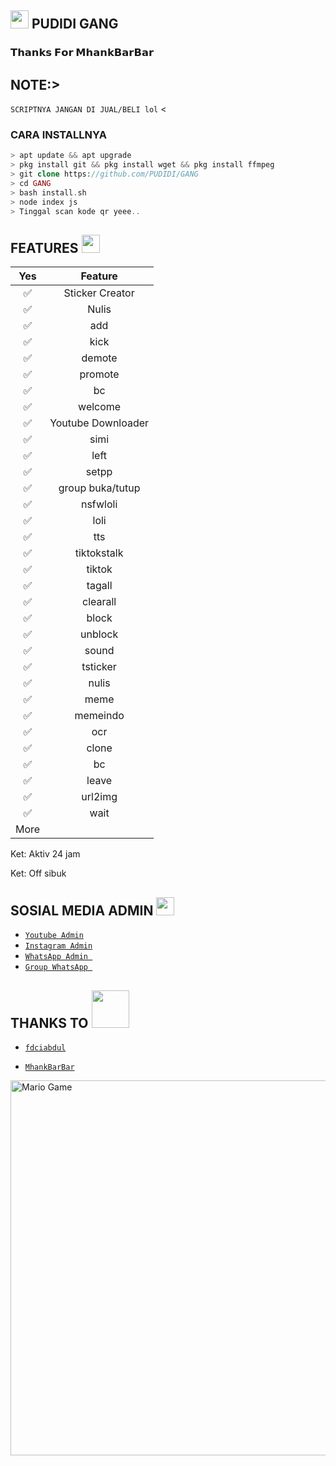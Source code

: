 ## <img src="https://github.com/TheDudeThatCode/TheDudeThatCode/blob/master/Assets/Hi.gif" width="29px"> PUDIDI GANG
<p align="center">

</details>

### 𝗧𝗵𝗮𝗻𝗸𝘀 𝗙𝗼𝗿 𝗠𝗵𝗮𝗻𝗸𝗕𝗮𝗿𝗕𝗮𝗿

## NOTE:> 
`SCRIPTNYA JANGAN DI JUAL/BELI lol`
<</div>

### CARA INSTALLNYA
```php
> apt update && apt upgrade
> pkg install git && pkg install wget && pkg install ffmpeg
> git clone https://github.com/PUDIDI/GANG
> cd GANG
> bash install.sh
> node index js
> Tinggal scan kode qr yeee..
```

## FEATURES  <img src="https://github.com/TheDudeThatCode/TheDudeThatCode/blob/master/Assets/Earth.gif" width="29px">

| Yes      |                   Feature        |
| :-----------: | :------------------------------: |
|       ✅       | Sticker Creator                  |
|       ✅       | Nulis                            |
|       ✅       | add                          |
|       ✅       | kick                     |
|       ✅       | demote                     |
|       ✅       | promote                       |
|       ✅       | bc           |
|       ✅       | welcome                           |
|       ✅       | Youtube Downloader               |
|       ✅       | simi                           |
|       ✅       | left                    |
|       ✅       | setpp                    |
|       ✅       | group buka/tutup                   |
|       ✅       | nsfwloli                 |
|       ✅       | loli              |
|       ✅       | tts                            |
|       ✅       | tiktokstalk          |
|       ✅       | tiktok             |
|       ✅       | tagall               |
|       ✅       | clearall             |
|       ✅       | block        |
|       ✅       | unblock                        |
|       ✅       | sound                              |
|       ✅       | tsticker                    |
|       ✅       | nulis                             |
|       ✅       | meme                           |
|       ✅       | memeindo                     |
|       ✅       | ocr                      |
|       ✅       | clone                            |
|       ✅       | bc                          |
|       ✅       | leave                             |
|       ✅       | url2img                           |
|       ✅       | wait                          |
|            More                  |

Ket: Aktiv 24 jam

Ket: Off sibuk
## SOSIAL MEDIA ADMIN <img src="https://github.com/TheDudeThatCode/TheDudeThatCode/blob/master/Assets/powerup.gif" width="29px">

* [`Youtube Admin`](https://www.youtube.com/channel/UCGYLWtyT9IADYNUiK0uZiGg)
* [`Instagram Admin`](https://instagram.com/_sadboy.ig)
* [`WhatsApp Admin `](https://wa.me/+6285722553839)
* [`Group WhatsApp `](https://chat.whatsapp.com/DSSHmG2KjKJLoFp9B9mkVs)
## THANKS TO <img src="https://github.com/TheDudeThatCode/TheDudeThatCode/blob/master/Assets/Handshake.gif" width="60px">

* [`fdciabdul`](https://github.com/fdciabdul/termux-whatsapp-bot)

* [`MhankBarBar`](https://github.com/MhankBarBar/whatsapp-bot)
<img src="https://github.com/TheDudeThatCode/TheDudeThatCode/blob/master/Assets/Mario_Gameplay.gif" alt="Mario Game" width="600" />

